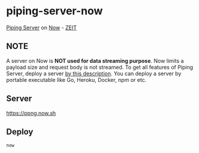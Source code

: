 # piping-server-now
[Piping Server](https://github.com/nwtgck/piping-server) on [Now](https://zeit.co/now) - [ZEIT](https://zeit.co/)

## NOTE

A server on Now is **NOT used for data streaming purpose**. Now limits a payload size and request body is not streamed. To get all features of Piping Server, deploy a server [by this description](https://github.com/nwtgck/piping-server). You can deploy a server by portable executable like Go, Heroku, Docker, npm or etc.

## Server
<https://ppng.now.sh>

## Deploy

```bash
now
```
